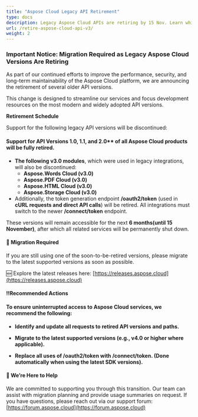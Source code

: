 ```yaml
---
title: "Aspose Cloud Legacy API Retirement"
type: docs
description: Legacy Aspose Cloud APIs are retiring by 15 Nov. Learn which versions are affected and how to migrate to the latest API versions for uninterrupted service.
url: /retire-aspose-cloud-api-v3/
weight: 2
---
```

### Important Notice: Migration Required as Legacy Aspose Cloud Versions Are Retiring

As part of our continued efforts to improve the performance, security, and long-term maintainability of the Aspose Cloud platform, we are announcing the retirement of several older API versions.

This change is designed to streamline our services and focus development resources on the most modern and widely adopted API versions.

**Retirement Schedule**

Support for the following legacy API versions will be discontinued:

#### Support for API Versions 1.0, 1.1, and 2.0** of all Aspose Cloud products will be fully retired.

* **The following v3.0 modules**, which were used in legacy integrations, will also be discontinued:  
  * **Aspose.Words Cloud (v3.0)**  
  * **Aspose.PDF Cloud (v3.0)**  
  * **Aspose.HTML Cloud (v3.0)**  
  * **Aspose.Storage Cloud (v3.0)**  
* Additionally, the token generation endpoint **/oauth2/token** (used in **cURL requests and direct API calls**) will be retired. All integrations must switch to the newer **/connect/token** endpoint.

These versions will remain accessible for the next **6 months(until 15 November)**, after which all related services will be permanently shut down.

#### 🔄 Migration Required

If you are still using one of the soon-to-be-retired versions, please migrate to the latest supported versions as soon as possible.

🆕 Explore the latest releases here: [https://releases.aspose.cloud](https://releases.aspose.cloud)

#### ‼️Recommended Actions

#### To ensure uninterrupted access to Aspose Cloud services, we recommend the following:

* **Identify and update all requests to retired API versions and paths.**

* **Migrate to the latest supported versions (e.g., v4.0 or higher where applicable).**

* **Replace all uses of /oauth2/token with /connect/token. (Done automatically when using the latest SDK versions).**

#### 🤝 We’re Here to Help

We are committed to supporting you through this transition. Our team can assist with migration planning and provide usage summaries on request. If you have questions, please reach out via our support forum: [https://forum.aspose.cloud](https://forum.aspose.cloud)
